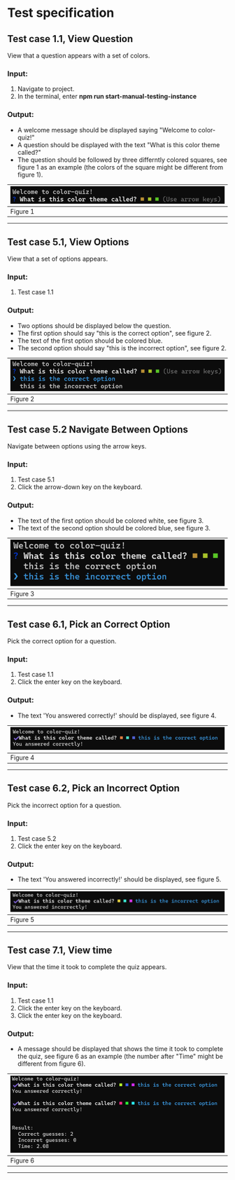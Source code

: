 # Test specification

## Test case 1.1, View Question
View that a question appears with a set of colors.

### Input:
1. Navigate to project.
2. In the terminal, enter **npm run start-manual-testing-instance**

### Output:
- A welcome message should be displayed saying "Welcome to color-quiz!"
- A question should be displayed with the text "What is this color theme called?"
- The question should be followed by three differntly colored squares, see figure 1 as an example (the colors of the square might be different from figure 1).

| ![](./img/figure1.png) |
|----------------------------------------------------------|
| Figure 1 |
---

## Test case 5.1, View Options
View that a set of options appears.

### Input:
1. Test case 1.1

### Output:
- Two options should be displayed below the question.
- The first option should say "this is the correct option", see figure 2.
- The text of the first option should be colored blue.
- The second option should say "this is the incorrect option", see figure 2.

| ![](./img/figure2.png) |
|----------------------------------------------------------|
| Figure 2 |
---

## Test case 5.2 Navigate Between Options
Navigate between options using the arrow keys.

### Input:
1. Test case 5.1
2. Click the arrow-down key on the keyboard.

### Output:
- The text of the first option should be colored white, see figure 3.
- The text of the second option should be colored blue, see figure 3.

| ![](./img/figure3.png) |
|----------------------------------------------------------|
| Figure 3 |
---

## Test case 6.1, Pick an Correct Option
Pick the correct option for a question.

### Input:
1. Test case 1.1
2. Click the enter key on the keyboard.

### Output:
- The text 'You answered correctly!' should be displayed, see figure 4.

| ![](./img/figure4.png) |
|----------------------------------------------------------|
| Figure 4 |
---

## Test case 6.2, Pick an Incorrect Option
Pick the incorrect option for a question.

### Input:
1. Test case 5.2
2. Click the enter key on the keyboard.

### Output:
- The text 'You answered incorrectly!' should be displayed, see figure 5.

| ![](./img/figure5.png) |
|----------------------------------------------------------|
| Figure 5 |
---

## Test case 7.1, View time
View that the time it took to complete the quiz appears.

### Input:
1. Test case 1.1
2. Click the enter key on the keyboard.
3. Click the enter key on the keyboard.

### Output:
- A message should be displayed that shows the time it took to complete the quiz, see figure 6 as an example (the number after "Time" might be different from figure 6).

| ![](./img/figure6.png) |
|----------------------------------------------------------|
| Figure 6 |
---
